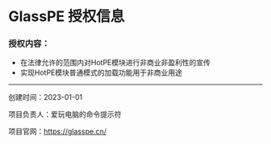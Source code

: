 # GlassPE 授权信息
### 授权内容：

- 在法律允许的范围内对HotPE模块进行非商业非盈利性的宣传
- 实现HotPE模块普通模式的加载功能用于非商业用途

------------
创建时间：2023-01-01

项目负责人：爱玩电脑的命令提示符

项目官网：https://glasspe.cn/
